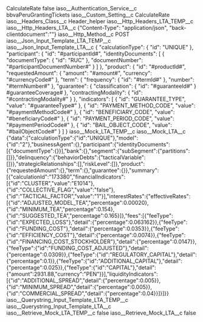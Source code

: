<?xml version="1.0" encoding="UTF-8"?>
<CustomMetadata xmlns="http://soap.sforce.com/2006/04/metadata" xmlns:xsi="http://www.w3.org/2001/XMLSchema-instance" xmlns:xsd="http://www.w3.org/2001/XMLSchema">
    <label>CalculateRate</label>
    <protected>false</protected>
    <values>
        <field>iaso__Authentication_Service__c</field>
        <value xsi:type="xsd:string">bbvaPeruGrantingTickets</value>
    </values>
    <values>
        <field>iaso__Custom_Setting__c</field>
        <value xsi:type="xsd:string">CalculateRate</value>
    </values>
    <values>
        <field>iaso__Headers_Class__c</field>
        <value xsi:type="xsd:string">Header_helper</value>
    </values>
    <values>
        <field>iaso__Http_Headers_LTA_TEMP__c</field>
        <value xsi:nil="true"/>
    </values>
    <values>
        <field>iaso__Http_Headers_LTA__c</field>
        <value xsi:type="xsd:string">{&quot;Content-Type&quot;: &quot;application/json&quot;, &quot;back-clientdocument&quot;:&quot;&quot;}</value>
    </values>
    <values>
        <field>iaso__Http_Method__c</field>
        <value xsi:type="xsd:string">POST</value>
    </values>
    <values>
        <field>iaso__Json_Input_Template_LTA_TEMP__c</field>
        <value xsi:nil="true"/>
    </values>
    <values>
        <field>iaso__Json_Input_Template_LTA__c</field>
        <value xsi:type="xsd:string">{
 &quot;calculationType&quot;: {
   &quot;id&quot;: &quot;UNIQUE&quot;
 },
 &quot;participant&quot;: {
   &quot;id&quot;: &quot;#participantId#&quot;,
   &quot;identityDocuments&quot;: [
     {
       &quot;documentType&quot;: {
         &quot;id&quot;: &quot;RUC&quot;
       },
       &quot;documentNumber&quot;: &quot;#participantDocumentNumber#&quot;
     }
   ]
 },
 &quot;product&quot;: {
   &quot;id&quot;: &quot;#productId#&quot;,
   &quot;requestedAmount&quot;: {
     &quot;amount&quot;: &quot;#amount#&quot;,
     &quot;currency&quot;: &quot;#currencyCode#&quot;
   },
   &quot;term&quot;: {
     &quot;frequency&quot;: {
       &quot;id&quot;: &quot;#termId#&quot;
     },
&quot;number&quot;: &quot;#termNumber#&quot;
   },
   &quot;guarantee&quot;: {
     &quot;classification&quot;: {
       &quot;id&quot;: &quot;#guaranteeId#&quot;
     }
#guaranteeCoverage#
   },
   &quot;contractingModality&quot;: {
     &quot;id&quot;: &quot;#contractingModality#&quot;
   }
 },
&quot;indicators&quot;: [ 
   { 
     &quot;id&quot;: &quot;GUARANTEE_TYPE&quot;, 
     &quot;value&quot;: &quot;#guaranteeType#&quot; 
   }, 
   { 
     &quot;id&quot;: &quot;PAYMENT_METHOD_CODE&quot;, 
     &quot;value&quot;: &quot;#paymentMethodCode#&quot; 
   }, 
   { 
     &quot;id&quot;: &quot;BENEFICIARY_CODE&quot;, 
     &quot;value&quot;: &quot;#beneficiaryCode#&quot; 
   }, 
   { 
     &quot;id&quot;: &quot;PAYMENT_PERIOD_CODE&quot;, 
     &quot;value&quot;: &quot;#paymentPeriodCode#&quot; 
   }, 
   { 
     &quot;id&quot;: &quot;BAIL_OBJECT_CODE&quot;, 
     &quot;value&quot;: &quot;#bailObjectCode#&quot; 
   }
 ]
}</value>
    </values>
    <values>
        <field>iaso__Mock_LTA_TEMP__c</field>
        <value xsi:nil="true"/>
    </values>
    <values>
        <field>iaso__Mock_LTA__c</field>
        <value xsi:type="xsd:string">{&quot;data&quot;:{&quot;calculationType&quot;:{&quot;id&quot;:&quot;UNIQUE&quot;},&quot;model&quot;:{&quot;id&quot;:&quot;2&quot;},&quot;businessAgent&quot;:{},&quot;participant&quot;:{&quot;identityDocuments&quot;:[{&quot;documentType&quot;:{}}],&quot;bank&quot;:{},&quot;segment&quot;:{&quot;subSegment&quot;:{&quot;partitions&quot;:[]}},&quot;delinquency&quot;:{&quot;behaviorDebts&quot;:{&quot;tacticalVariable&quot;:[]}},&quot;strategicRelationships&quot;:[],&quot;riskLevel&quot;:[]},&quot;product&quot;:{&quot;requestedAmount&quot;:{},&quot;term&quot;:{},&quot;guarantee&quot;:{}},&quot;summary&quot;:[{&quot;calculationId&quot;:&quot;173380&quot;,&quot;financialIndicators&quot;:[{&quot;id&quot;:&quot;CLUSTER&quot;,&quot;value&quot;:&quot;E1014&quot;},{&quot;id&quot;:&quot;COLLECTIVE_FLAG&quot;,&quot;value&quot;:&quot;false&quot;},{&quot;id&quot;:&quot;TACTICAL_FACTOR&quot;,&quot;value&quot;:&quot;1&quot;}],&quot;interestRates&quot;:{&quot;effectiveRates&quot;:[{&quot;id&quot;:&quot;ADJUSTED_MODEL_TEA&quot;,&quot;percentage&quot;:0.00020},{&quot;id&quot;:&quot;MINIMUM_TEA&quot;,&quot;percentage&quot;:0.154},{&quot;id&quot;:&quot;SUGGESTED_TEA&quot;,&quot;percentage&quot;:0.165}]},&quot;fees&quot;:[{&quot;feeType&quot;:{&quot;id&quot;:&quot;EXPECTED_LOSS&quot;},&quot;detail&quot;:{&quot;percentage&quot;:0.063162}},{&quot;feeType&quot;:{&quot;id&quot;:&quot;FUNDING_COST&quot;},&quot;detail&quot;:{&quot;percentage&quot;:0.0353}},{&quot;feeType&quot;:{&quot;id&quot;:&quot;EFFICIENCY_COST&quot;},&quot;detail&quot;:{&quot;percentage&quot;:0.0074}},{&quot;feeType&quot;:{&quot;id&quot;:&quot;FINANCING_COST_STOCKHOLDER&quot;},&quot;detail&quot;:{&quot;percentage&quot;:0.0147}},{&quot;feeType&quot;:{&quot;id&quot;:&quot;FUNDING_COST_ADJUSTED&quot;},&quot;detail&quot;:{&quot;percentage&quot;:0.0309}},{&quot;feeType&quot;:{&quot;id&quot;:&quot;REGULATORY_CAPITAL&quot;},&quot;detail&quot;:{&quot;percentage&quot;:0.1}},{&quot;feeType&quot;:{&quot;id&quot;:&quot;ADDITIONAL_CAPITAL&quot;},&quot;detail&quot;:{&quot;percentage&quot;:0.025}},{&quot;feeType&quot;:{&quot;id&quot;:&quot;CAPITAL&quot;},&quot;detail&quot;:{&quot;amount&quot;:2931.88,&quot;currency&quot;:&quot;PEN&quot;}}],&quot;liquidityIndicators&quot;:[{&quot;id&quot;:&quot;ADDITIONAL_SPREAD&quot;,&quot;detail&quot;:{&quot;percentage&quot;:0.005}},{&quot;id&quot;:&quot;MINIMUM_SPREAD&quot;,&quot;detail&quot;:{&quot;percentage&quot;:0.005}},{&quot;id&quot;:&quot;COMMERCIAL_SPREAD&quot;,&quot;detail&quot;:{&quot;percentage&quot;:0.04}}]}]}}</value>
    </values>
    <values>
        <field>iaso__Querystring_Input_Template_LTA_TEMP__c</field>
        <value xsi:nil="true"/>
    </values>
    <values>
        <field>iaso__Querystring_Input_Template_LTA__c</field>
        <value xsi:nil="true"/>
    </values>
    <values>
        <field>iaso__Retrieve_Mock_LTA_TEMP__c</field>
        <value xsi:type="xsd:boolean">false</value>
    </values>
    <values>
        <field>iaso__Retrieve_Mock_LTA__c</field>
        <value xsi:type="xsd:boolean">false</value>
    </values>
</CustomMetadata>
